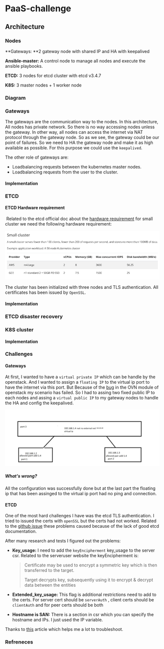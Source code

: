 # PaaS-challenge

## Architecture

### Nodes

**Gateways: **2 gateway node with shared IP and HA with keepalived

**Ansible-master:** A control node to manage all nodes and execute the ansible playbooks.

**ETCD:** 3 nodes for etcd cluster with etcd v3.4.7

**K8S:** 3 master nodes + 1 worker node

### Diagram

### Gateways

The gateways are the communication way to the nodes. In this architecture, All nodes has private network. So there is no way accessing nodes unless the gateway. In other way, all nodes can access the internet via NAT protocol through the gateway node. So as we see, the gateway could be our point of failures. So we need to HA the gateway node and make it as high available as possible. For this purpose we could use the `keepalived`. 

The other role of gateways are:

- Loadbalancing requests between the kubernetes master nodes.
- Loadbalancing requests from the user to the cluster.

#### Implementation

### ETCD

#### ETCD Hardware requirement

​	Related to the etcd official doc about the [hardware requirement](https://etcd.io/docs/v3.3/op-guide/hardware/) for small cluster we need the following hardware requirement:

![image-20220707185025194](./pictures/etcd-hardware-req.png)



The cluster has been initialized with three nodes and TLS authentication. All certificates has been issued by `OpenSSL`.

#### Implementation



### ETCD disaster recovery

### K8S cluster

#### Implementation

### Challenges

#### Gateways

At first, I wanted to have a `virtual private IP` which can be handle by the openstack. And I wanted to assign a `floating IP` to the virtual ip port to have the internet via this port. But Because of the  [bug](https://bugzilla.redhat.com/show_bug.cgi?id=1707241) in the OVN  module of openstack my scenario has failed. So I had to assing two fixed public IP to each nodes and assing a `virtual public IP` to my gateway nodes to  handle the HA and config the keepalived.

![image-20220714010525364](./pictures/ovn-bug.png)

##### What's wrong?

All the configuration was successfully done but at the last part the floating ip that has been assinged to the virtual ip port had no ping and connection.

#### ETCD

One of the most hard challenges I have was the etcd TLS authentication. I tried to issued the certs with `openSSL` but the certs had not worked. Related to the [github issue](https://github.com/etcd-io/etcd/issues/8603) these problems caused because of the lack of good etcd documentation.

After many research and tests I figured out the problems:

- **Key_usage:** I need to add the `keyEncipherment` key_usage to the server csr. Related to the serveruser website the keyEncipherment is:

  > Certificate may be used to encrypt a symmetric key which is then transferred to the target.
  >
  > Target decrypts key, subsequently using it to encrypt & decrypt data between the entities

- **Extended_key_usage:** This flag is additional restrictions need to add to the certs. For server cert should be `serverAuth` , client certs should be `clientAuth` and for peer certs should be both

- **Hostname is SAN:** There is a section in csr which you can specify the hostname and IPs. I just used the IP variable.

Thanks to [this](https://medium.com/nirman-tech-blog/setting-up-etcd-cluster-with-tls-authentication-enabled-49c44e4151bb) article which helps me a lot to troubleshoot.

### Refreneces

